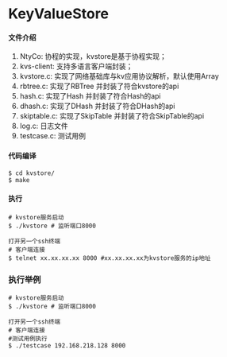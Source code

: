 # KeyValueStore

#### 文件介绍
1. NtyCo: 协程的实现，kvstore是基于协程实现；
2. kvs-client: 支持多语言客户端封装；
3. kvstore.c: 实现了网络基础库与kv应用协议解析，默认使用Array
4. rbtree.c: 实现了RBTree 并封装了符合kvstore的api
5. hash.c: 实现了Hash 并封装了符合Hash的api
6. dhash.c: 实现了DHash 并封装了符合DHash的api
7. skiptable.c: 实现了SkipTable 并封装了符合SkipTable的api
8. log.c: 日志文件
9. testcase.c: 测试用例

#### 代码编译
```
$ cd kvstore/
$ make

```

#### 执行
```
# kvstore服务启动
$ ./kvstore # 监听端口8000

打开另一个ssh终端
# 客户端连接
$ telnet xx.xx.xx.xx 8000 #xx.xx.xx.xx为kvstore服务的ip地址

```
### 执行举例
```
# kvstore服务启动
$ ./kvstore # 监听端口8000

打开另一个ssh终端
# 客户端连接
#测试用例执行
$ ./testcase 192.168.218.128 8000
```
